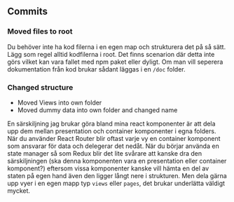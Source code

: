 ## Commits

### Moved files to root
Du behöver inte ha kod filerna i en egen map och strukturera det på så sätt. Lägg som regel alltid kodfilerna i root. Det finns scenarion där detta inte görs vilket kan vara fallet med npm paket eller dyligt. Om man vill seperera dokumentation från kod brukar sådant läggas i en `/doc` folder.


### Changed structure
- Moved Views into own folder
- Moved dummy data into own folder and changed name

En särskiljning jag brukar göra bland mina react komponenter är att dela upp dem mellan presentation och container komponenter i egna folders. När du använder React Router blir oftast varje vy en container komponent som ansvarar för data och delegerar det nedåt. När du börjar använda en state manager så som Redux blir det lite svårare att kanske dra den särskiljningen (ska denna komponenten vara en presentation eller container komponent?) eftersom vissa komponenter kanske vill hämta en del av staten på egen hand även den ligger långt nere i strukturen. Men dela gärna upp vyer i en egen mapp typ `views` eller `pages`, det brukar underlätta väldigt mycket.
